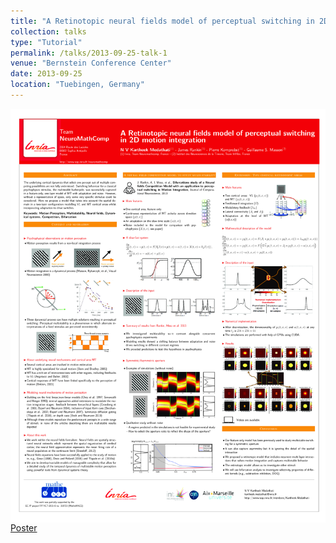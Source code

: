 ```yaml
---
title: "A Retinotopic neural fields model of perceptual switching in 2D motion integration"
collection: talks
type: "Tutorial"
permalink: /talks/2013-09-25-talk-1
venue: "Bernstein Conference Center"
date: 2013-09-25
location: "Tuebingen, Germany"
---
```


<img src="files/Medathati_MT_V1_RetinotopicModel_Bernstein_2013.png"
     alt="2013 Bernstein Conference Poster"
     style="float: left; margin-right: 10px;" />

[Poster](http://www-sop.inria.fr/members/Kartheek.Medathati/Medathati_MT_V1_RetinotopicModel_Bernstein_2013.pdf)

